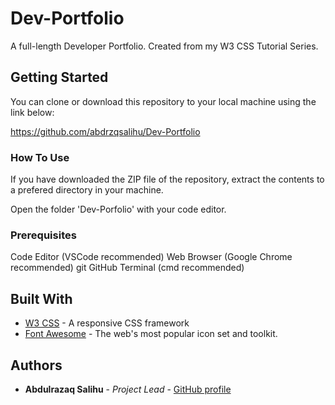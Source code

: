 # Dev-Portfolio

A full-length Developer Portfolio. Created from my W3 CSS Tutorial Series.

## Getting Started

You can clone or download this repository to your local machine using the link below:

<https://github.com/abdrzqsalihu/Dev-Portfolio>

### How To Use

If you have downloaded the ZIP file of the repository, extract the contents to a prefered directory in your machine.

Open the folder 'Dev-Porfolio' with your code editor.

### Prerequisites

Code Editor (VSCode recommended)
Web Browser (Google Chrome recommended)
git
GitHub
Terminal (cmd recommended)

## Built With

* [W3 CSS](https://www.w3schools.com/w3css/default.asp) - A responsive CSS framework
* [Font Awesome](https://fontawesome.com/) - The web's most popular icon set and toolkit.

## Authors

* **Abdulrazaq Salihu** - *Project Lead* - [GitHub profile](https://github.com/abdrzqsalihu)
